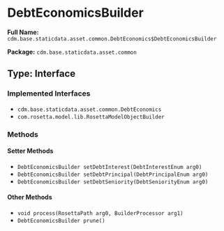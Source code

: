 # DebtEconomicsBuilder

**Full Name:** `cdm.base.staticdata.asset.common.DebtEconomics$DebtEconomicsBuilder`

**Package:** `cdm.base.staticdata.asset.common`

## Type: Interface

### Implemented Interfaces

- `cdm.base.staticdata.asset.common.DebtEconomics`
- `com.rosetta.model.lib.RosettaModelObjectBuilder`

### Methods

#### Setter Methods

- `DebtEconomicsBuilder setDebtInterest(DebtInterestEnum arg0)`
- `DebtEconomicsBuilder setDebtPrincipal(DebtPrincipalEnum arg0)`
- `DebtEconomicsBuilder setDebtSeniority(DebtSeniorityEnum arg0)`

#### Other Methods

- `void process(RosettaPath arg0, BuilderProcessor arg1)`
- `DebtEconomicsBuilder prune()`

